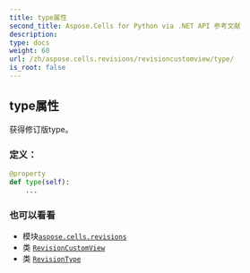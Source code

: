 ```yaml
---
title: type属性
second_title: Aspose.Cells for Python via .NET API 参考文献
description:
type: docs
weight: 60
url: /zh/aspose.cells.revisions/revisioncustomview/type/
is_root: false
---
```

## type属性

获得修订版type。
### 定义：
```python
@property
def type(self):
    ...
```

### 也可以看看
* 模块[`aspose.cells.revisions`](../../)
* 类 [`RevisionCustomView`](/cells/python-net/zh/aspose.cells.revisions/revisioncustomview)
* 类 [`RevisionType`](/cells/python-net/zh/aspose.cells.revisions/revisiontype)
